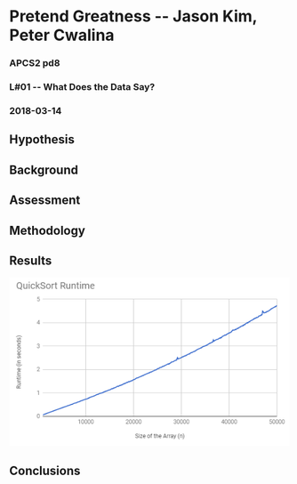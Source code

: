 # Pretend Greatness -- Jason Kim, Peter Cwalina
### APCS2 pd8
### L#01 -- What Does the Data Say?
### 2018-03-14

## Hypothesis

## Background

## Assessment

## Methodology

## Results
![](Pictures/data.PNG)

## Conclusions

